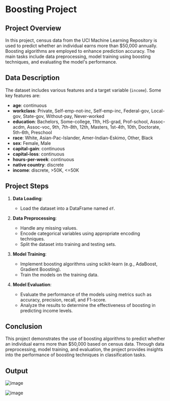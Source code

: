 # Boosting Project

## Project Overview

In this project, census data from the UCI Machine Learning Repository is used to predict whether an individual earns more than $50,000 annually. Boosting algorithms are employed to enhance prediction accuracy. The main tasks include data preprocessing, model training using boosting techniques, and evaluating the model's performance.

## Data Description

The dataset includes various features and a target variable (`income`). Some key features are:

- **age**: continuous
- **workclass**: Private, Self-emp-not-inc, Self-emp-inc, Federal-gov, Local-gov, State-gov, Without-pay, Never-worked
- **education**: Bachelors, Some-college, 11th, HS-grad, Prof-school, Assoc-acdm, Assoc-voc, 9th, 7th-8th, 12th, Masters, 1st-4th, 10th, Doctorate, 5th-6th, Preschool
- **race**: White, Asian-Pac-Islander, Amer-Indian-Eskimo, Other, Black
- **sex**: Female, Male
- **capital-gain**: continuous
- **capital-loss**: continuous
- **hours-per-week**: continuous
- **native country**: discrete
- **income**: discrete, >50K, <=50K

## Project Steps

1. **Data Loading**:
   - Load the dataset into a DataFrame named `df`.

2. **Data Preprocessing**:
   - Handle any missing values.
   - Encode categorical variables using appropriate encoding techniques.
   - Split the dataset into training and testing sets.

3. **Model Training**:
   - Implement boosting algorithms using scikit-learn (e.g., AdaBoost, Gradient Boosting).
   - Train the models on the training data.

4. **Model Evaluation**:
   - Evaluate the performance of the models using metrics such as accuracy, precision, recall, and F1-score.
   - Analyze the results to determine the effectiveness of boosting in predicting income levels.

## Conclusion

This project demonstrates the use of boosting algorithms to predict whether an individual earns more than $50,000 based on census data. Through data preprocessing, model training, and evaluation, the project provides insights into the performance of boosting techniques in classification tasks.

## Output

![image](https://github.com/user-attachments/assets/e5947586-c88f-416f-b96b-d2133eab70d2)

![image](https://github.com/user-attachments/assets/476aa537-1fab-4461-9380-9575647c5d5b)


